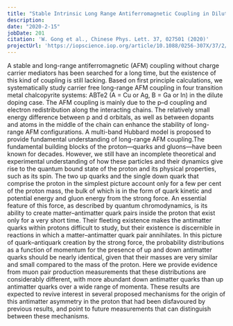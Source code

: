 ```yaml
---
title: "Stable Intrinsic Long Range Antiferromagnetic Coupling in Dilutely V Doped Chalcopyrite"
description: 
date: "2020-2-15"
jobDate: 201
citation: 'W. Gong et al., Chinese Phys. Lett. 37, 027501 (2020)'
projectUrl: 'https://iopscience.iop.org/article/10.1088/0256-307X/37/2/027501'
---
```

A stable and long-range antiferromagnetic (AFM) coupling without charge carrier mediators has been searched for a long time, but the existence of this kind of coupling is still lacking. Based on first principle calculations, we systematically study carrier free long-range AFM coupling in four transition metal chalcopyrite systems: ABTe2 (A = Cu or Ag, B = Ga or In) in the dilute doping case. The AFM coupling is mainly due to the p–d coupling and electron redistribution along the interacting chains. The relatively small energy difference between p and d orbitals, as well as between dopants and atoms in the middle of the chain can enhance the stability of long-range AFM configurations. A multi-band Hubbard model is proposed to provide fundamental understanding of long-range AFM coupling.The fundamental building blocks of the proton—quarks and gluons—have been known for decades. However, we still have an incomplete theoretical and experimental understanding of how these particles and their dynamics give rise to the quantum bound state of the proton and its physical properties, such as its spin. The two up quarks and the single down quark that comprise the proton in the simplest picture account only for a few per cent of the proton mass, the bulk of which is in the form of quark kinetic and potential energy and gluon energy from the strong force. An essential feature of this force, as described by quantum chromodynamics, is its ability to create matter–antimatter quark pairs inside the proton that exist only for a very short time. Their fleeting existence makes the antimatter quarks within protons difficult to study, but their existence is discernible in reactions in which a matter–antimatter quark pair annihilates. In this picture of quark–antiquark creation by the strong force, the probability distributions as a function of momentum for the presence of up and down antimatter quarks should be nearly identical, given that their masses are very similar and small compared to the mass of the proton. Here we provide evidence from muon pair production measurements that these distributions are considerably different, with more abundant down antimatter quarks than up antimatter quarks over a wide range of momenta. These results are expected to revive interest in several proposed mechanisms for the origin of this antimatter asymmetry in the proton that had been disfavoured by previous results, and point to future measurements that can distinguish between these mechanisms.
